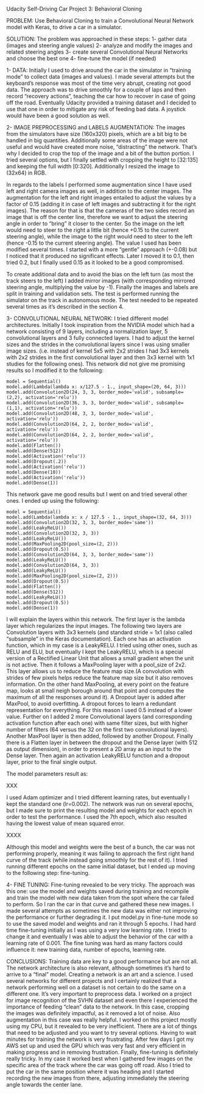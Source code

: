 Udacity Self-Driving Car Project 3: Behavioral Cloning

PROBLEM:
Use Behavioral Cloning to train a Convolutional Neural Network model with Keras, to drive a car in a simulator.


SOLUTION:
The problem was approached in these steps:
1- gather data (images and steering angle values)
2- analyze and modify the images and related steering angles
3- create several Convolutional Neural Networks and choose the best one
4- fine-tune the model (if needed)

1- DATA:
Initially I used to drive around the car in the simulator in “training mode” to collect data (images and values). I made several attempts but the keyboard’s response was most of the time very abrupt, creating not good data.
The approach was to drive smoothly for a couple of laps and then record “recovery actions”, teaching the car how to recover in case of going off the road.
Eventually Udacity provided a training dataset and I decided to use that one in order to mitigate any risk of feeding bad data. A joystick would have been a good solution as well.


2- IMAGE PREPROCESSING and LABELS AUGMENTATION:
The images from the simulators have size (160x320) pixels, which are a bit big to be handled in big quantities.
Additionally some areas of the image were not useful and would have created more noise, “distracting” the network. 
That’s why I decided to crop the top of the image and a bit of the button portion. I tried several options, but I finally settled with cropping the height to [32:135] and keeping the full width [0:320].
Additionally I resized the image to (32x64) in RGB.

In regards to the labels I performed some augmentation since I have used left and right camera images as well, in addition to the center images.
The augmentation for the left and right images entailed to adjust the values by a factor of 0.15 (adding it in case of left images and subtracting it for the right images).
The reason for that is that the cameras of the two sides record an image that is off the center line, therefore we want to adjust the steering angle in order to “bring” it closer to the center.
So the image on the left would need to steer to the right a little bit (hence +0.15 to the current steering angle), while the image to the right would need to steer to the left (hence -0.15 to the current steering angle).
The value I used has been modified several times. I started with a more “gentle” approach (+-0.08) but I noticed that it produced no significant effects. Later I moved it to 0.1, then tried 0.2, but I finally used 0.15 as it looked to be a good compromised.

 To create additional data and to avoid the bias on the left turn (as most the track steers to the left) I added mirror images (with corresponding mirrored steering angle, multiplying the value by -1).
Finally the images and labels are split in training and validation sets. The test is performed running the simulator on the track in autonomous mode.
The test needed to be repeated several times as it’s described in the section 4.

3- CONVOLUTIONAL NEURAL NETWORK:
I tried different model architectures. Initially I took inspiration from the NVIDIA model which had a network consisting of 9 layers, including a normalization layer, 5 convolutional layers
and 3 fully connected layers.
I had to adjust the kernel sizes and the strides in the convolutional layers since I was using smaller image sizes. (i.e. instead of kernel 5x5 with 2x2 strides I had 3x3 kernels with 2x2 strides in the first convolutional layer and then 3x3 kernel with 1x1 studies for the following ones). 
This network did not give me promising results so I modified it to the following:

    model = Sequential()
    model.add(Lambda(lambda x: x/127.5 - 1., input_shape=(20, 64, 3)))
    model.add(Convolution2D(24, 3, 3, border_mode='valid', subsample=(2,2), activation='relu'))
    model.add(Convolution2D(36, 3, 3, border_mode='valid', subsample=(1,1), activation='relu'))
    model.add(Convolution2D(48, 3, 3, border_mode='valid', activation='relu'))
    model.add(Convolution2D(64, 2, 2, border_mode='valid', activation='relu'))
    model.add(Convolution2D(64, 2, 2, border_mode='valid', activation='relu'))
    model.add(Flatten())
    model.add(Dense(512))
    model.add(Activation('relu'))
    model.add(Dropout(.2))
    model.add(Activation('relu'))
    model.add(Dense(10))
    model.add(Activation('relu'))
    model.add(Dense(1))

This network gave me good results but I went on and tried several other ones. I ended up using the following:

    model = Sequential()
    model.add(Lambda(lambda x: x / 127.5 - 1., input_shape=(32, 64, 3)))
    model.add(Convolution2D(32, 3, 3, border_mode='same'))
    model.add(LeakyReLU())
    model.add(Convolution2D(32, 3, 3))
    model.add(LeakyReLU())
    model.add(MaxPooling2D(pool_size=(2, 2)))
    model.add(Dropout(0.5))
    model.add(Convolution2D(64, 3, 3, border_mode='same'))
    model.add(LeakyReLU())
    model.add(Convolution2D(64, 3, 3))
    model.add(LeakyReLU())
    model.add(MaxPooling2D(pool_size=(2, 2)))
    model.add(Dropout(0.5))
    model.add(Flatten())
    model.add(Dense(512))
    model.add(LeakyReLU())
    model.add(Dropout(0.5))
    model.add(Dense(1))

I will explain the layers within this network.
The first layer is the lambda layer which regularizes the input images.
The following two layers are Convolution layers with 3x3 kernels (and standard stride = 1x1 (also called “subsample” in the Keras documentation).
Each one has an activation function, which in my case is a LeakyRELU. I tried using other ones, such as RELU and ELU, but eventually I kept the LeakyRELU, which is a special version of a Rectified Linear Unit that allows a small gradient when the unit is not active.
Then it follows a MaxPooling layer with a pool_size of 2x2.
This layer allows us to reduce the feature map size.(A convolution with strides of few pixels helps reduce the feature map size but it also removes information. On the other hand MaxPooling, at every point on the feature map, looks at small neigh borough around that point and computes the maximum of all the responses around it).
A Dropout layer is added after MaxPool, to avoid overfitting. A dropout forces to learn a redundant representation for everything. For this reason I used 0.5 instead of a lower value.
Further on I added 2 more Convolutional layers (and corresponding activation function after each one) with same filter sizes, but with higher number of filters (64 versus the 32 on the first two convolutional layers).
Another MaxPool layer is then added, followed by another Dropout.
Finally there is a Flatten layer in between the dropout and the Dense layer (with 512 as output dimension), in order to present a 2D array as an input to the Dense layer.
Then again an activation LeakyRELU function and a dropout layer, prior to the final single output.

The model parameters result as:

XXX


I used Adam optimizer and I tried different learning rates, but eventually I kept the standard one (lr=0.002).
The network was run on several epochs, but I made sure to print the resulting model and weights for each epoch in order to test the performance.
I used the 7th epoch, which also resulted having the lowest value of mean squared error.

XXXX


Although this model and weights were the best of a bunch, the car was not performing properly, meaning it was failing to approach the first right hand curve of the track (while instead going smoothly for the rest of it).
I tried running different epochs on the same initial dataset, but I ended up moving to the following step: fine-tuning.


4- FINE TUNING:
Fine-tuning revealed to be very tricky. 
The approach was this one: use the model and weights saved during training and recompile and train the model with new data taken from the spot where the car failed to perform. 
So I ran the car in that curve and gathered these new images. I made several attempts as sometimes the new data was either not improving the performance or further degrading it.
I put model.py in fine-tune mode so to use the saved model and weights and ran it through 5 epochs.
I had hard time fine-tuning initially as I was using a very low learning rate. I tried to change it and eventually I was able to adjust the behavior of the car with a learning rate of 0.001.
The fine tuning was hard as many factors could influence it: new training data, number of epochs, learning rate.


CONCLUSIONS:
Training data are key to a good performance but are not all. The network architecture is also relevant, although sometimes it’s hard to arrive to a “final” model. Creating a network is an art and a science. I used several networks for different projects and I certainly realized that a network performing well on a dataset is not certain to do the same on a different one.
It’s very important to preprocess data. I worked on a project for image recognition of the SVHN dataset and even there I experienced the importance of feeding “clean” data to the network.
In this case, cropping the images was definitely impactful, as it removed a lot of noise.
Also augmentation in this case was really helpful.
I worked on this project mostly using my CPU, but it revealed to be very inefficient. There are a lot of things that need to be adjusted and you want to try several options. Having to wait minutes for training the network is very frustrating.
After few days I got my AWS set up and used the GPU which was very fast and very efficient in making progress and in removing frustration.
Finally, fine-tuning is definitely really tricky. In my case it worked best when I gathered few images on the specific area of the track where the car was going off road. Also I tried to put the car in the same position where it was heading and I started recording the new images from there, adjusting immediately the steering angle towards the center lane.
